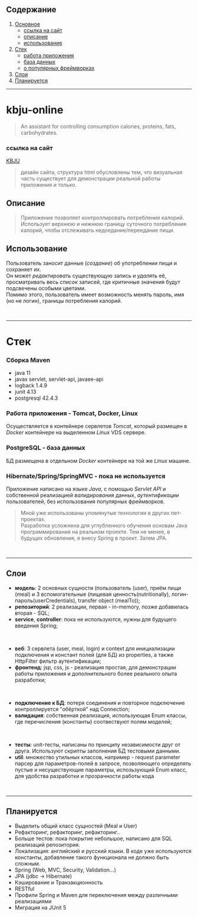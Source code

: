   ## Содержание
1. [Основное](#link1)
    - [ссылка на сайт](#link1.1)
    - [описание](#link1.2)
    - [использование](#link1.3)
1. [Стек](#link2)
    - [работа приложения](#link2.1)
    - [база данных](#link2.2)
    - [о популярных фреймворках](#link2.3)
3. [Слои](#link3)
3. [Планируется](#link4)

---

<div id='link1'/>
  
# kbju-online
> An assistant for controlling consumption calories, proteins, fats, carbohydrates.

<div id='link1.1'/>
  
### ссылка на сайт
[KBJU](http://defezis.ru/kbju/)
> дизайн сайта, структура html обусловлены тем, что визуальная часть существует для демонстрации реальной работы приложения и только.


<div id='link1.2'/>

## Описание
> Приложение позволяет контроллировать потребление калорий.
Использует верхнюю и нижнюю границу суточного потребления калорий, чтобы отслеживать недоедание/переедание пищи.

<div id='link1.3'/>

## Использование
Пользователь заносит данные (*создание*) об употреблении пищи и сохраняет их. \
Он может *редактировать* существующую запись и *удалять* её, просматривать весь *список* записей, где критичные значения будут подсвечены особыми цветами. \
Помимо этого, пользователь имеет возможность менять пароль, имя (но не логин), границы потребления калорий.

<br>
<hr>

<div id='link2'/>

# Стек
### Сборка Maven
- java 11
- javax servlet, servlet-api, javaee-api
- logback 1.4.9
- junit 4.13
- postgresql 42.4.3

<div id='link2.1'/>

### Работа приложения - Tomcat, Docker, Linux
Осуществляется в контейнере сервлетов *Tomcat*, который размещен в *Docker* контейнере на выделенном *Linux* VDS сервере.

<div id='link2.2'/>

### PostgreSQL - база данных
БД размещена в отдельном *Docker* контейнере на той же *Linux* машине.

<div id='link2.3'/>

### Hibernate/Spring/SpringMVC - пока не используется
Приложение написано на языке *Java*, с помощью *Servlet API* и собственной реализацией *валидирования* данных, *аутентификации* пользователей, без использования популярных фреймворков.
> Мной уже использованы упомянутые технологии в других пет-проектах. \
> Разработка усложнена для углубленного обучения основам Java программирования на реальном проекте. Тем не менее, в будущих обновления, я внесу Spring в проект. Затем JPA.

<br>
<hr>

<div id='link3'/>

## Слои
  - **модель**: 2 основных сущности (пользователь (user), приём пищи (meal) и 3 вспомогательные (пищевая ценность(nutritionally), логин-пароль(userCredentials), transfer object (mealTo));
  - **репозиторий**: 2 реализации, первая - in-memory, позже добавилась вторая - SQL;
  - **service**, **controller**: пока не используются, нужны для будущего введения Spring;
<br>

  - **веб**: 3 сервлета (user, meal, login) и context для инициализации подключения и констант полей (для БД) из properties, а также HttpFilter фильтр аутентификации;
  - **фронтенд**: jsp, css, js - реализация простая, для демонстрации работы приложения и дополнительного более реального опыта разработки;
<br>

  - **подключение к БД**: потеря соединения и повторное подключение контроллируется "обёрткой" над Connection;
  - **валидация**: собственная реализация, использующая Enum классы, где перечисления (константы) соотвествуют полям моделей;
<br>

  - **тесты**: unit-тесты, написаны по принципу независимости друг от друга. Используют скрипты заполнения БД тестовыми данными.
  - **util**: множество утильных классов, например - request parameter парсер для параметров-полей в запросе, позволяющего определять пустые и несуществующие параметры, испозьзующий Enum класс, для удобства разработки и прозрачности работы кода

<br>
<hr>

<div id='link4'/>
  
## Планируется
  - Выделить общий класс сущностей (Meal и User)
  - Рефакторинг, рефакторинг, рефакторинг..
  - Больше тестов: пока покрытие небольшое, написано для SQL реализаций репозитория. 
  - Локализация: английский и русский языки. В коде уже используются константы, добавление такого функционала не должно быть сложным.
  - Spring (Web, MVC, Security, Validation...)
  - JPA (jdbc -> Hibernate)
  - Кэширование и Транзакционность
  - RESTful
  - Профили Spring и Maven для переключения между различными реализациями
  - Миграция на JUnit 5

